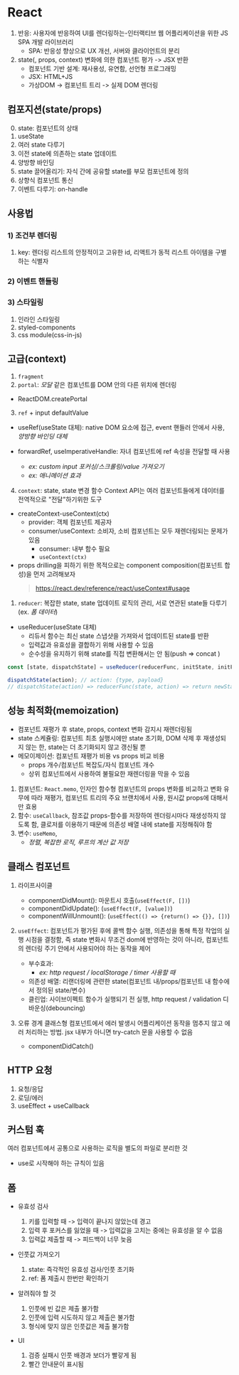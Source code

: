 # React

1. 반응: 사용자에 반응하여 UI를 렌더링하는-인터랙티브 웹 어플리케이션을 위한 JS SPA 개발 라이브러리
   - SPA: 반응성 향상으로 UX 개선, 서버와 클라이언트의 분리
2. state(, props, context) 변화에 의한 컴포넌트 평가 -> JSX 반환
   - 컴포넌트 기반 설계: 재사용성, 유연함, 선언형 프로그래밍
   - JSX: HTML+JS
   - 가상DOM -> 컴포넌트 트리 -> 실제 DOM 렌더링

## 컴포지션(state/props)

0. state: 컴포넌트의 상태
1. useState
2. 여러 state 다루기
3. 이전 state에 의존하는 state 업데이트
4. 양방향 바인딩
5. state 끌어올리기: 자식 간에 공유할 state를 부모 컴포넌트에 정의
6. 상향식 컴포넌트 통신
7. 이벤트 다루기: on-handle

## 사용법

### 1) 조건부 렌더링

1. key: 렌더링 리스트의 안정적이고 고유한 id, 리액트가 동적 리스트 아이템을 구별하는 식별자

### 2) 이벤트 핸들링

### 3) 스타일링

1. 인라인 스타일링
2. styled-components
3. css module(css-in-js)

## 고급(context)

1. `fragment`
2. `portal`: _모달_ 같은 컴포넌트를 DOM 안의 다른 위치에 렌더링

- ReactDOM.createPortal

3. `ref` + input defaultValue

- useRef(useState 대체): native DOM 요소에 접근, event 핸들러 안에서 사용, _양방향 바인딩 대체_

- forwardRef, useImperativeHandle: 자녀 컴포넌트에 ref 속성을 전달할 때 사용
  - _ex: custom input 포커싱/스크롤링/value 가져오기_
  - _ex: 애니메이션 효과_

4. `context`: state, state 변경 함수
   Context API는 여러 컴포넌트들에게 데이터를 전역적으로 "전달"하기위한 도구

- createContext-useContext(ctx)
  - provider: 객체 컴포넌트 제공자
  - consumer/useContext: 소비자, 소비 컴포넌트는 모두 재렌더링되는 문제가 있음
    - consumer: 내부 함수 필요
    - `useContext(ctx)`
- props drilling을 피하기 위한 목적으로는 component composition(컴포넌트 합성)을 먼저 고려해보자
  > https://react.dev/reference/react/useContext#usage

1. `reducer`: 복잡한 state, state 업데이트 로직의 관리, 서로 연관된 state들 다루기(ex. _폼 데이터_)

- useReducer(useState 대체)
  - 리듀서 함수는 최신 state 스냅샷을 가져와서 업데이트된 state를 반환
  - 입력값과 유효성을 결합하기 위해 사용할 수 있음
  - 순수성을 유지하기 위해 state를 직접 변환해서는 안 됨(push => concat )

```js
const [state, dispatchState] = useReducer(reducerFunc, initState, initFunc);

dispatchState(action); // action: {type, payload}
// dispatchState(action) => reducerFunc(state, action) => return newState
```

## 성능 최적화(memoization)

- 컴포넌트 재평가 후 state, props, context 변화 감지시 재렌더링됨
- state 스케쥴링: 컴포넌트 최초 실행시에만 state 초기화, DOM 삭제 후 재생성되지 않는 한, state는 더 초기화되지 않고 갱신될 뿐
- 메모이제이션: 컴포넌트 재평가 비용 vs props 비교 비용
  - props 개수/컴포넌트 복잡도/자식 컴포넌트 개수
  - 상위 컴포넌트에서 사용하여 불필요한 재렌더링을 막을 수 있음

1. 컴포넌트: `React.memo`, 인자인 함수형 컴포넌트의 props 변화를 비교하고 변화 유무에 따라 재평가, 컴포넌트 트리의 주요 브랜치에서 사용, 원시값 props에 대해서만 효용
2. 함수: `useCallback`, 참조값 props-함수를 저장하여 렌더링시마다 재생성하지 않도록 함, 클로저를 이용하기 때문에 의존성 배열 내에 state를 지정해줘야 함
3. 변수: `useMemo`,
   - _정렬, 복잡한 로직, 루프의 계산 값 저장_

## 클래스 컴포넌트

1. 라이프사이클

   - componentDidMount(): 마운트시 호출(`useEffect(F, [])`)
   - componentDidUpdate(): (`useEffect(F, [value])`)
   - componentWillUnmount(): (`useEffect(() => {return() => {}}, [])`)

2. `useEffect`: 컴포넌트가 평가된 후에 콜백 함수 실행, 의존성을 통해 특정 작업의 실행 시점을 결정함, 즉 state 변화시 무조건 dom에 반영하는 것이 아니라, 컴포넌트의 렌더링 주기 안에서 사용되어야 하는 동작을 제어

   - 부수효과:
     - _ex: http request / localStorage / timer 사용할 때_
   - 의존성 배열: 리랜더링에 관련한 state(컴포넌트 내/props/컴포넌트 내 함수에서 정의된 state/변수)
   - 클린업: 사이브이펙트 함수가 실행되기 전 실행, http request / validation 디바운싱(debouncing)

3. 오류 경계
   클래스형 컴포넌트에서 에러 발생시 어플리케이션 동작을 멈추지 않고 에러 처리하는 방법. jsx 내부가 아니면 try-catch 문을 사용할 수 없음
   - componentDidCatch()

## HTTP 요청

1. 요청/응답
2. 로딩/에러
3. useEffect + useCallback

## 커스텀 훅

여러 컴포넌트에서 공통으로 사용하는 로직을 별도의 파일로 분리한 것

- use로 시작해야 하는 규칙이 있음

## 폼

- 유효성 검사
  1. 키를 입력할 때 -> 입력이 끝나지 않았는데 경고
  2. 입력 후 포커스를 잃었을 때 -> 입력값을 고치는 중에는 유효성을 알 수 없음
  3. 입력값 제출할 때 -> 피드백이 너무 늦음
- 인풋값 가져오기
  1. state: 즉각적인 유효성 검사/인풋 초기화
  2. ref: 폼 제출시 한번만 확인하기
- 알려줘야 할 것

  1. 인풋에 빈 값은 제출 불가함
  2. 인풋에 입력 시도하지 않고 제출은 불가함
  3. 형식에 맞지 않은 인풋값은 제출 불가함

- UI
  1. 검증 실패시 인풋 배경과 보더가 빨갛게 됨
  2. 빨간 안내문이 표시됨

<!-- `react-scripts --openssl-legacy-provider start` -->
